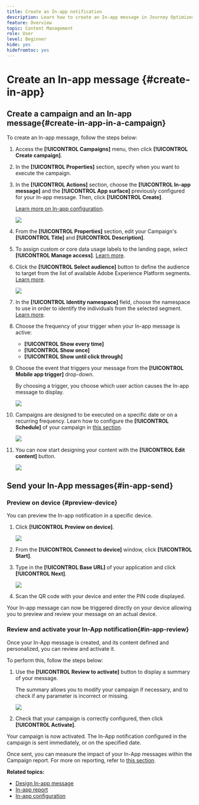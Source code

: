 ```yaml
---
title: Create an In-app notification
description: Learn how to create an In-app message in Journey Optimizer
feature: Overview
topic: Content Management
role: User
level: Beginner
hide: yes
hidefromtoc: yes
---
```


# Create an In-app message {#create-in-app}

## Create a campaign and an In-app message{#create-in-app-in-a-campaign}

To create an In-app message, follow the steps below:

1. Access the **[!UICONTROL Campaigns]** menu, then click **[!UICONTROL Create campaign]**.

1. In the **[!UICONTROL Properties]** section, specify when you want to execute the campaign.

1. In the **[!UICONTROL Actions]** section, choose the **[!UICONTROL In-app message]** and the **[!UICONTROL App surface]** previously configured for your In-app message. Then, click **[!UICONTROL Create]**. 

    [Learn more on In-app configuration](inapp-configuration.md).

    ![](assets/in_app_create_1.png)

1. From the **[!UICONTROL Properties]** section, edit your Campaign's **[!UICONTROL Title]** and **[!UICONTROL Description]**.

1. To assign custom or core data usage labels to the landing page, select **[!UICONTROL Manage access]**. [Learn more](../administration/object-based-access.md).

1. Click the **[!UICONTROL Select audience]** button to define the audience to target from the list of available Adobe Experience Platform segments. [Learn more](../segment/about-segments.md).

    ![](assets/in_app_create_2.png)

1. In the **[!UICONTROL Identity namespace]** field, choose the namespace to use in order to identify the individuals from the selected segment. [Learn more](../event/about-creating.md#select-the-namespace).

1. Choose the frequency of your trigger when your In-app message is active:

    * **[!UICONTROL Show every time]**
    * **[!UICONTROL Show once]**
    * **[!UICONTROL Show until click through]**

1. Choose the event that triggers your message from the **[!UICONTROL Mobile app trigger]**
drop-down. 
    
    By choosing a trigger, you choose which user action causes the In-app message to display.

    ![](assets/in_app_create_3.png)

1. Campaigns are designed to be executed on a specific date or on a recurring frequency. Learn how to configure the **[!UICONTROL Schedule]** of your campaign in [this section](../campaigns/create-campaign.md#schedule). 

    ![](assets/in-app-schedule.png)

1. You can now start designing your content with the **[!UICONTROL Edit content]** button. 

    ![](assets/in_app_create_4.png)

## Send your In-App messages{#in-app-send}

### Preview on device {#preview-device}

You can preview the In-app notification in a specific device.

1. Click **[!UICONTROL Preview on device]**.

    ![](assets/in_app_create_6.png)

1. From the **[!UICONTROL Connect to device]** window, click **[!UICONTROL Start]**.

1. Type in the **[!UICONTROL Base URL]** of your application and click **[!UICONTROL Next]**.

    ![](assets/in_app_create_7.png)

1. Scan the QR code with your device and enter the PIN code displayed. 

Your In-app message can now be triggered directly on your device allowing you to preview and review your message on an actual device. 

### Review and activate your In-App notification{#in-app-review}

Once your In-App message is created, and its content defined and personalized, you can review and activate it.

To perform this, follow the steps below:

1. Use the **[!UICONTROL Review to activate]** button to display a summary of your message.

    The summary allows you to modify your campaign if necessary, and to check if any parameter is incorrect or missing.

    ![](assets/in_app_create_5.png)

1. Check that your campaign is correctly configured, then click **[!UICONTROL Activate]**.

Your campaign is now activated. The In-App notification configured in the campaign is sent immediately, or on the specified date.

Once sent, you can measure the impact of your In-App messages within the Campaign report. For more on reporting, refer to [this section](inapp-report.md).

**Related topics:**

* [Design In-app message](design-in-app.md)
* [In-app report](inapp-report.md)
* [In-app configuration](inapp-configuration.md)
